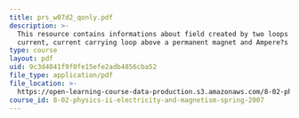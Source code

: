 ```yaml
---
title: prs_w07d2_qonly.pdf
description: >-
  This resource contains informations about field created by two loops of
  current, current carrying loop above a permanent magnet and Ampere?s Law.
type: course
layout: pdf
uid: 9c3d4041f9f0fe15efe2adb4856cba52
file_type: application/pdf
file_location: >-
  https://open-learning-course-data-production.s3.amazonaws.com/8-02-physics-ii-electricity-and-magnetism-spring-2007/9c3d4041f9f0fe15efe2adb4856cba52_prs_w07d2_qonly.pdf
course_id: 8-02-physics-ii-electricity-and-magnetism-spring-2007
---
```


